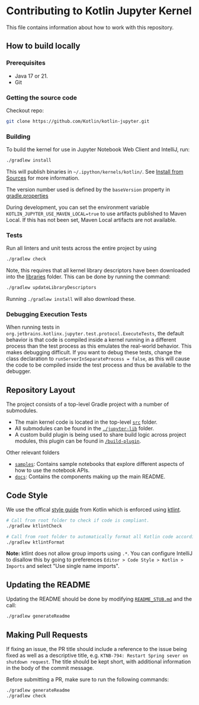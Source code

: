 # Contributing to Kotlin Jupyter Kernel

This file contains information about how to work with this repository.

## How to build locally

### Prerequisites

- Java 17 or 21.
- Git

### Getting the source code 

Checkout repo:
```sh
git clone https://github.com/Kotlin/kotlin-jupyter.git 
```

### Building 

To build the kernel for use in Jupyter Notebook Web Client and IntelliJ, run:

```sh
./gradlew install
```

This will publish binaries in `~/.ipython/kernels/kotlin/`. See [Install from Sources](docs/README.md#install-from-sources) for more information.

The version number used is defined by the `baseVersion` property in [gradle.properties](gradle.properties)

During development, you can set the environment variable `KOTLIN_JUPYTER_USE_MAVEN_LOCAL=true` to use artifacts 
published to Maven Local. If this has not been set, Maven Local artifacts are not available.

### Tests

Run all linters and unit tests across the entire project by using

```sh
./gradlew check
```

Note, this requires that all kernel library descriptors have been downloaded into the [libraries](./libraries)
folder. This can be done by running the command:

```sh
./gradlew updateLibraryDescriptors
```

Running `./gradlew install` will also download these.

### Debugging Execution Tests

When running tests in `org.jetbrains.kotlinx.jupyter.test.protocol.ExecuteTests`, the default behavior 
is that code is compiled inside a kernel running in a different process than the test process as this emulates
the real-world behavior. This makes debugging difficult. If you want to debug these tests, change the class declaration 
to `runServerInSeparateProcess = false`, as this will cause the code to be compiled inside the test process and 
thus be available to the debugger.

## Repository Layout

The project consists of a top-level Gradle project with a number of submodules.

* The main kernel code is located in the top-level [`src`](./src) folder.
* All submodules can be found in the [`./jupyter-lib`](./jupyter-lib) folder.
* A custom build plugin is being used to share build logic across project modules, this plugin can
  be found in [`/build-plugin`](./build-plugin).

Other relevant folders

* [`samples`](./samples): Contains sample notebooks that explore different aspects of how to use the notebook APIs.
* [`docs`](./docs): Contains the components making up the main README. 

## Code Style

We use the offical [style guide](https://kotlinlang.org/docs/reference/coding-conventions.html) from Kotlin which is enforced using [ktlint](https://github.com/pinterest/ktlint).

```sh
# Call from root folder to check if code is compliant.
./gradlew ktlintCheck

# Call from root folder to automatically format all Kotlin code according to the code style rules.
./gradlew ktlintFormat
```

**Note:** ktlint does not allow group imports using `.*`. You can configure IntelliJ to disallow this by going to 
preferences `Editor > Code Style > Kotlin > Imports` and select "Use single name imports".

## Updating the README

Updating the README should be done by modifying [`README_STUB.md`](./docs/README-STUB.md) and the call:

```sh
./gradlew generateReadme
```

## Making Pull Requests

If fixing an issue, the PR title should include a reference to the issue being fixed as well as a descriptive title, 
e.g. `KTNB-794: Restart Spring sever on shutdown request`. The title should be kept short, with additional information 
in the body of the commit message.

Before submitting a PR, make sure to run the following commands:

```sh
./gradlew generateReadme
./gradlew check
```

